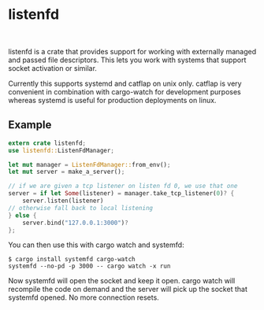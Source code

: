 # listenfd

<a href="https://travis-ci.com/mitsuhiko/rust-listenfd"><img src="https://travis-ci.com/mitsuhiko/rust-listenfd.svg?branch=master" alt=""></a>
<a href="https://crates.io/crates/listenfd"><img src="https://img.shields.io/crates/v/listenfd.svg" alt=""></a>

listenfd is a crate that provides support for working with externally managed
and passed file descriptors. This lets you work with systems that support
socket activation or similar.

Currently this supports systemd and catflap on unix only.  catflap is very
convenient in combination with cargo-watch for development purposes whereas
systemd is useful for production deployments on linux.

## Example

```rust
extern crate listenfd;
use listenfd::ListenFdManager;

let mut manager = ListenFdManager::from_env();
let mut server = make_a_server();

// if we are given a tcp listener on listen fd 0, we use that one
server = if let Some(listener) = manager.take_tcp_listener(0)? {
    server.listen(listener)
// otherwise fall back to local listening
} else {
    server.bind("127.0.0.1:3000")?
};
```

You can then use this with cargo watch and systemfd:

```
$ cargo install systemfd cargo-watch
systemfd --no-pd -p 3000 -- cargo watch -x run
```

Now systemfd will open the socket and keep it open. cargo watch will recompile
the code on demand and the server will pick up the socket that systemfd opened.
No more connection resets.
